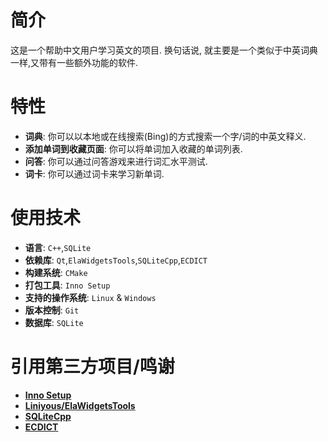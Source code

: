 # 简介

这是一个帮助中文用户学习英文的项目. 换句话说, 就主要是一个类似于中英词典一样,又带有一些额外功能的软件.


# 特性

- **词典**: 你可以以本地或在线搜索(Bing)的方式搜索一个字/词的中英文释义.
- **添加单词到收藏页面**: 你可以将单词加入收藏的单词列表.
- **问答**: 你可以通过问答游戏来进行词汇水平测试.
- **词卡**: 你可以通过词卡来学习新单词.


# 使用技术

- **语言**: `C++`,`SQLite`
- **依赖库**: `Qt`,`ElaWidgetsTools`,`SQLiteCpp`,`ECDICT`
- **构建系统**: `CMake`
- **打包工具**: `Inno Setup`
- **支持的操作系统**: `Linux` & `Windows`
- **版本控制**: `Git`
- **数据库**: `SQLite`



# 引用第三方项目/鸣谢


- **[Inno Setup](https://www.jrsoftware.org/isinfo.php)**
- **[Liniyous/ElaWidgetsTools](https://github.com/Liniyous/ElaWidgetTools)**
- **[SQLiteCpp](https://github.com/SRombauts/SQLiteCpp)**
- **[ECDICT](https://github.com/skywind3000/ECDICT)**